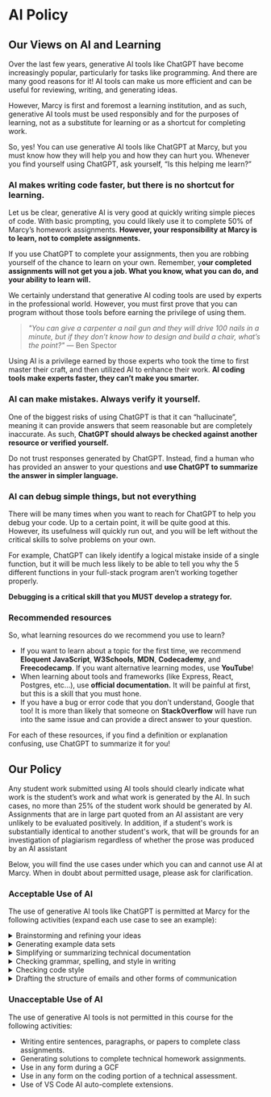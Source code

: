 # AI Policy

## Our Views on AI and Learning

Over the last few years, generative AI tools like ChatGPT have become increasingly popular, particularly for tasks like programming. And there are many good reasons for it! AI tools can make us more efficient and can be useful for reviewing, writing, and generating ideas.

However, Marcy is first and foremost a learning institution, and as such, generative AI tools must be used responsibly and for the purposes of learning, not as a substitute for learning or as a shortcut for completing work.

So, yes! You can use generative AI tools like ChatGPT at Marcy, but you must know how they will help you and how they can hurt you. Whenever you find yourself using ChatGPT, ask yourself, “Is this helping me learn?”

### AI makes writing code faster, but there is no shortcut for learning.

Let us be clear, generative AI is very good at quickly writing simple pieces of code. With basic prompting, you could likely use it to complete 50% of Marcy’s homework assignments. **However, your responsibility at Marcy is to learn, not to complete assignments.**

If you use ChatGPT to complete your assignments, then you are robbing yourself of the chance to learn on your own. Remember, y**our completed assignments will not get you a job. What you know, what you can do, and your ability to learn will.**

We certainly understand that generative AI coding tools are used by experts in the professional world. However, you must first prove that you can program without those tools before earning the privilege of using them.

> _"You can give a carpenter a nail gun and they will drive 100 nails in a minute, but if they don’t know how to design and build a chair, what’s the point?"_ — Ben Spector

Using AI is a privilege earned by those experts who took the time to first master their craft, and then utilized AI to enhance their work. **AI coding tools make experts faster, they can’t make you smarter.**

### AI can make mistakes. Always verify it yourself.

One of the biggest risks of using ChatGPT is that it can “hallucinate”, meaning it can provide answers that seem reasonable but are completely inaccurate. As such, **ChatGPT should always be checked against another resource or verified yourself.**

Do not trust responses generated by ChatGPT. Instead, find a human who has provided an answer to your questions and **use ChatGPT to summarize the answer in simpler language.**

### AI can debug simple things, but not everything

There will be many times when you want to reach for ChatGPT to help you debug your code. Up to a certain point, it will be quite good at this. However, its usefulness will quickly run out, and you will be left without the critical skills to solve problems on your own.

For example, ChatGPT can likely identify a logical mistake inside of a single function, but it will be much less likely to be able to tell you why the 5 different functions in your full-stack program aren’t working together properly.

**Debugging is a critical skill that you MUST develop a strategy for.**

### Recommended resources

So, what learning resources do we recommend you use to learn?

* If you want to learn about a topic for the first time, we recommend **Eloquent JavaScript**, **W3Schools**, **MDN**, **Codecademy**, and **Freecodecamp**. If you want alternative learning modes, use **YouTube**!
* When learning about tools and frameworks (like Express, React, Postgres, etc…), use **official documentation.** It will be painful at first, but this is a skill that you must hone.
* If you have a bug or error code that you don’t understand, Google that too! It is more than likely that someone on **StackOverflow** will have run into the same issue and can provide a direct answer to your question.

For each of these resources, if you find a definition or explanation confusing, use ChatGPT to summarize it for you!

## Our Policy

Any student work submitted using AI tools should clearly indicate what work is the student’s work and what work is generated by the AI. In such cases, no more than 25% of the student work should be generated by AI. Assignments that are in large part quoted from an AI assistant are very unlikely to be evaluated positively. In addition, if a student's work is substantially identical to another student's work, that will be grounds for an investigation of plagiarism regardless of whether the prose was produced by an AI assistant

Below, you will find the use cases under which you can and cannot use AI at Marcy. When in doubt about permitted usage, please ask for clarification.

### Acceptable Use of AI

The use of generative AI tools like ChatGPT is permitted at Marcy for the following activities (expand each use case to see an example):

<details>

<summary>Brainstorming and refining your ideas</summary>

_ChatGPT is excellent at providing you with ideas for your projects. Make sure to specify the requirements of the projects and explain the desired features._

<img src="../.gitbook/assets/chatgpt-1-brainstorming.png" alt="" data-size="original">

</details>

<details>

<summary>Generating example data sets</summary>

_ChatGPT is excellent at generating well-formatted data sets for your projects! Make sure to specify the data types of the dataset you wish to generate and the language or format of the dataset (JavaScript, Python, JSON, comma-separated values/CSV, etc…)_

<img src="../.gitbook/assets/chatgpt-2-example-data.png" alt="" data-size="original">

</details>

<details>

<summary>Simplifying or summarizing technical documentation</summary>

_When you encounter a definition in a piece of technical documentation that confuses you, see if ChatGPT can summarize it for you. The documentation should ALWAYS be your “source of truth”, but ChatGPT can help explain complex concepts in language that may be easier to digest. First, state that you want to simplify a definition and then copy-paste the definition below._

<img src="../.gitbook/assets/chatgpt-3-simplifying-docs.png" alt="" data-size="original">

</details>

<details>

<summary>Checking grammar, spelling, and style in writing</summary>

_Use ChatGPT as a final review before submitting your writing submissions. Specify the question you are answering to provide the necessary context for ChatGPT to potentially correct any incorrect answers you may be providing. Specify that you want it to check for grammar, spelling, and style to reduce the degree to which it will rewrite your work._

<img src="../.gitbook/assets/chatgpt-4-checking-grammar.png" alt="" data-size="original">

</details>

<details>

<summary>Checking code style</summary>

_ChatGPT can be used to identify common code style issues such as variable names, spacing, indentation, and best practices. Specify the language that you are programming in to reduce the likelihood of hallucinations._

<img src="../.gitbook/assets/chatgpt-5-code-style.png" alt="" data-size="original">

</details>

<details>

<summary>Drafting the structure of emails and other forms of communication</summary>

_Use ChatGPT to provide a structure for communication with mentors, instructors, and other professionals. We often get feedback from hiring partners that they can tell when applications and emails are written using AI so always review the provided structure and revise it before sending to ensure that the writing sounds like YOU. Review the key points to learn how to write messages like this on your own._

<img src="../.gitbook/assets/chatgpt-6-drafting-messages.png" alt="" data-size="original">

</details>

### Unacceptable Use of AI

The use of generative AI tools is not permitted in this course for the following activities:

* Writing entire sentences, paragraphs, or papers to complete class assignments.
* Generating solutions to complete technical homework assignments.
* Use in any form during a GCF
* Use in any form on the coding portion of a technical assessment.
* Use of VS Code AI auto-complete extensions.
